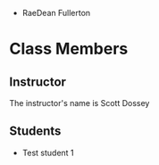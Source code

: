 * RaeDean Fullerton
# Class Members

## Instructor

The instructor's name is Scott Dossey

## Students

* Test student 1
